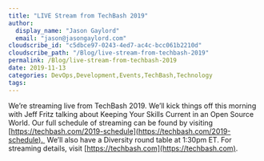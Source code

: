 ```yaml
---
title: "LIVE Stream from TechBash 2019"
author: 
  display_name: "Jason Gaylord"
  email: "jason@jasongaylord.com"
cloudscribe_id: "c5dbce97-0243-4ed7-ac4c-bcc061b2210d"
cloudscribe_path: "/Blog/live-stream-from-techbash-2019"
permalink: /Blog/live-stream-from-techbash-2019
date: 2019-11-13
categories: DevOps,Development,Events,TechBash,Technology
tags: 
---
```


We’re streaming live from TechBash 2019. We’ll kick things off this morning with Jeff Fritz talking about Keeping Your Skills Current in an Open Source World. Our full schedule of streaming can be found by visiting [https://techbash.com/2019-schedule](https://techbash.com/2019-schedule).  We’ll also have a Diversity round table at 1:30pm ET. For streaming details, visit [https://techbash.com](https://techbash.com). 
